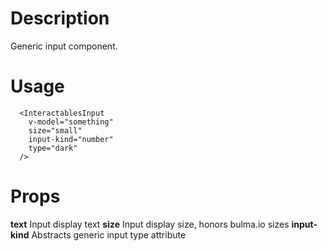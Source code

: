 # Description
Generic input component.

# Usage
```vue
  <InteractablesInput
    v-model="something"
    size="small"
    input-kind="number"
    type="dark"
  />
```

# Props

**text** Input display text
**size** Input display size, honors bulma.io sizes
**input-kind** Abstracts generic input type attribute
